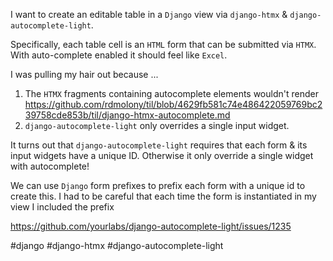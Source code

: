 I want to create an editable table in a `Django` view via `django-htmx` & `django-autocomplete-light`.

Specifically, each table cell is an `HTML` form that can be submitted via `HTMX`.  With auto-complete enabled it should feel like `Excel`.

I was pulling my hair out because ...

1. The `HTMX` fragments containing autocomplete elements wouldn't render https://github.com/rdmolony/til/blob/4629fb581c74e486422059769bc239758cde853b/til/django-htmx-autocomplete.md
2. `django-autocomplete-light` only overrides a single input widget.

It turns out that `django-autocomplete-light` requires that each form & its input widgets have a unique ID.  Otherwise it only override a single widget with autocomplete!

We can use `Django` form prefixes to prefix each form with a unique id to create this.  I had to be careful that each time the form is instantiated in my view I included the prefix

https://github.com/yourlabs/django-autocomplete-light/issues/1235

#django
#django-htmx
#django-autocomplete-light
